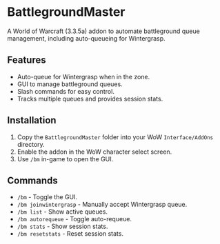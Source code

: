 # BattlegroundMaster
A World of Warcraft (3.3.5a) addon to automate battleground queue management, including auto-queueing for Wintergrasp.

## Features
- Auto-queue for Wintergrasp when in the zone.
- GUI to manage battleground queues.
- Slash commands for easy control.
- Tracks multiple queues and provides session stats.

## Installation
1. Copy the `BattlegroundMaster` folder into your WoW `Interface/AddOns` directory.
2. Enable the addon in the WoW character select screen.
3. Use `/bm` in-game to open the GUI.

## Commands
- `/bm` - Toggle the GUI.
- `/bm joinwintergrasp` - Manually accept Wintergrasp queue.
- `/bm list` - Show active queues.
- `/bm autorequeue` - Toggle auto-requeue.
- `/bm stats` - Show session stats.
- `/bm resetstats` - Reset session stats.